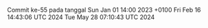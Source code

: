 Commit ke-55 pada tanggal Sun Jan 01 14:00 2023 +0100
Fri Feb 16 14:43:06 UTC 2024
Tue May 28 07:10:43 UTC 2024
